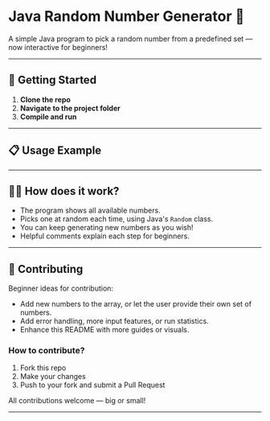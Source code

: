 # Java Random Number Generator 🎲

A simple Java program to pick a random number from a predefined set — now interactive for beginners!

---

## 🚀 Getting Started

1. **Clone the repo**
2. **Navigate to the project folder**
3. **Compile and run**

---

## 📋 Usage Example


---

## 👩‍💻 How does it work?

- The program shows all available numbers.
- Picks one at random each time, using Java's `Random` class.
- You can keep generating new numbers as you wish!
- Helpful comments explain each step for beginners.

---

## 🌟 Contributing

Beginner ideas for contribution:
- Add new numbers to the array, or let the user provide their own set of numbers.
- Add error handling, more input features, or run statistics.
- Enhance this README with more guides or visuals.

### How to contribute?
1. Fork this repo
2. Make your changes
3. Push to your fork and submit a Pull Request

All contributions welcome — big or small!

---
